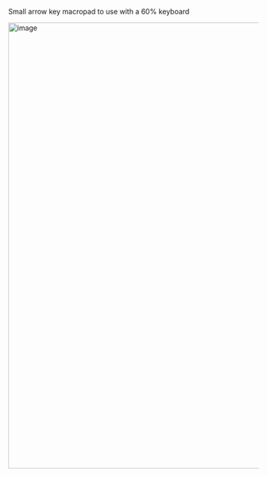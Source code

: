 Small arrow key macropad to use with a 60% keyboard

<img width="1140" height="896" alt="image" src="https://github.com/user-attachments/assets/de562b53-2dcd-4ad0-a3e8-9bd6d9e5ee34" />
